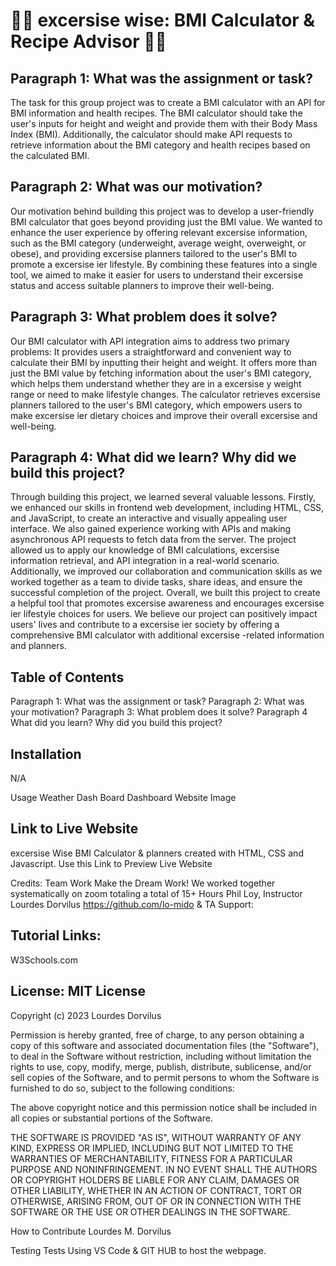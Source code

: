 # 🏋️‍♀️ excersise wise: BMI Calculator & Recipe Advisor  🏋️‍♀️

## Paragraph 1: What was the assignment or task?
The task for this group project was to create a BMI calculator with an API for BMI information and health recipes. The BMI calculator should take the user's inputs for height and weight and provide them with their Body Mass Index (BMI). Additionally, the calculator should make API requests to retrieve information about the BMI category and health recipes based on the calculated BMI.
## Paragraph 2: What was our motivation?
Our motivation behind building this project was to develop a user-friendly BMI calculator that goes beyond providing just the BMI value. We wanted to enhance the user experience by offering relevant excersise  information, such as the BMI category (underweight, average weight, overweight, or obese), and providing excersise  planners tailored to the user's BMI to promote a excersise ier lifestyle. By combining these features into a single tool, we aimed to make it easier for users to understand their excersise  status and access suitable planners to improve their well-being.
## Paragraph 3: What problem does it solve?
Our BMI calculator with API integration aims to address two primary problems:
It provides users a straightforward and convenient way to calculate their BMI by inputting their height and weight.
It offers more than just the BMI value by fetching information about the user's BMI category, which helps them understand whether they are in a excersise y weight range or need to make lifestyle changes.
The calculator retrieves excersise  planners tailored to the user's BMI category, which empowers users to make excersise ier dietary choices and improve their overall excersise  and well-being.
## Paragraph 4: What did we learn? Why did we build this project?
Through building this project, we learned several valuable lessons. Firstly, we enhanced our skills in frontend web development, including HTML, CSS, and JavaScript, to create an interactive and visually appealing user interface. We also gained experience working with APIs and making asynchronous API requests to fetch data from the server.
The project allowed us to apply our knowledge of BMI calculations, excersise  information retrieval, and API integration in a real-world scenario. Additionally, we improved our collaboration and communication skills as we worked together as a team to divide tasks, share ideas, and ensure the successful completion of the project.
Overall, we built this project to create a helpful tool that promotes excersise  awareness and encourages excersise ier lifestyle choices for users. We believe our project can positively impact users' lives and contribute to a excersise ier society by offering a comprehensive BMI calculator with additional excersise -related information and planners.
## Table of Contents
Paragraph 1: What was the assignment or task? Paragraph 2: What was your motivation? Paragraph 3: What problem does it solve? Paragraph 4 What did you learn? Why did you build this project?

## Installation
N/A

Usage
Weather Dash Board
Dashboard Website Image

## Link to Live Website
excersise Wise BMI Calculator & planners created with HTML, CSS and Javascript. Use this Link to Preview Live Website

Credits:
Team Work Make the Dream Work! We worked together systematically on zoom totaling a total of 15+ Hours Phil Loy, Instructor 
Lourdes Dorvilus https://github.com/lo-mido & TA Support:
## Tutorial Links:
W3Schools.com

## License: MIT License
Copyright (c) 2023 Lourdes Dorvilus 

Permission is hereby granted, free of charge, to any person obtaining a copy of this software and associated documentation files (the "Software"), to deal in the Software without restriction, including without limitation the rights to use, copy, modify, merge, publish, distribute, sublicense, and/or sell copies of the Software, and to permit persons to whom the Software is furnished to do so, subject to the following conditions:

The above copyright notice and this permission notice shall be included in all copies or substantial portions of the Software.

THE SOFTWARE IS PROVIDED "AS IS", WITHOUT WARRANTY OF ANY KIND, EXPRESS OR IMPLIED, INCLUDING BUT NOT LIMITED TO THE WARRANTIES OF MERCHANTABILITY, FITNESS FOR A PARTICULAR PURPOSE AND NONINFRINGEMENT. IN NO EVENT SHALL THE AUTHORS OR COPYRIGHT HOLDERS BE LIABLE FOR ANY CLAIM, DAMAGES OR OTHER LIABILITY, WHETHER IN AN ACTION OF CONTRACT, TORT OR OTHERWISE, ARISING FROM, OUT OF OR IN CONNECTION WITH THE SOFTWARE OR THE USE OR OTHER DEALINGS IN THE SOFTWARE.

How to Contribute Lourdes M. Dorvilus

Testing Tests Using VS Code & GIT HUB to host the webpage.
